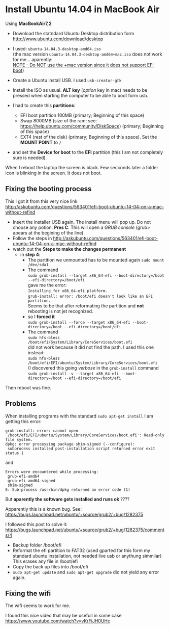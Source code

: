 Install Ubuntu 14.04 in MacBook Air
===================================

Using __MacBookAir7,2__

- Download the statndard Ubuntu Desktop distribution form <http://www.ubuntu.com/download/desktop>
- I used: `ubuntu-14.04.3-desktop-amd64.iso`  
(the mac version `ubuntu-14.04.3-desktop-amd64+mac.iso` does not work for me... aparently:  
[NOTE - Do NOT use the +mac version since it does not support EFI boot](http://askubuntu.com/questions/563401/efi-boot-ubuntu-14-04-on-a-mac-without-refind))

- Create a Ubuntu install USB. I used `usb-creator-gtk`
- Install the ISO as usual. __ALT key__ (_option_ key in mac) needs to be pressed when starting the computer to be able to boot form usb.
- I had to create this __partitions__: 
    + EFI boot partition 100MB (primary; Beginning of this space)
    + Swap 8000MB (size of the ram; see: <https://help.ubuntu.com/community/DiskSpace>) (primary; Beginning of this space)
    + EXT4 (rest of the disk) (primary; Beginning of this space). Set the __MOUNT POINT__ to `/`
- and set the __Device for boot__ to the __EFI__ partition (this I am not completely sure is needed).

When I reboot the laptop the screen is black. Few secconds later a folder icon is blinking in the screen. It does not boot.


Fixing the booting process
--------------------------

This I got it from this very nice link <http://askubuntu.com/questions/563401/efi-boot-ubuntu-14-04-on-a-mac-without-refind>

- Insert the installer USB again. The install menu will pop up. Do not choose any potion. __Pres C__. This will open a _GRUB console_ (grub> apears at the begining of the line)
- Follow the steps in <http://askubuntu.com/questions/563401/efi-boot-ubuntu-14-04-on-a-mac-without-refind>
- watch out the __Steps to make the changes permanent__
    + in __step 4__:
        * The partition we unmounted has to be mounted again `sudo mount /dev/sda1`
        * The command  
          `sudo grub-install --target x86_64-efi --boot-directory=/boot --efi-directory=/boot/efi`  
          gave me the error:  
          `Installing for x86_64-efi platform.`  
          `grub-install: error: /boot/efi doesn't look like an EFI partition.`  
          Seems to be that after reformating the partition and __not__ rebooting is not jet recognized.
        * so I __forced it__  
          `sudo grub-install --force --target x86_64-efi --boot-directory=/boot --efi-directory=/boot/efi`
        * The command  
          `sudo hfs-bless /boot/efi/System/Library/CoreServices/boot.efi`  
          did not work because it did not find the path. I used this one instead:  
          `sudo hfs-bless /boot/efi/EFI/ubuntu/System/Library/CoreServices/boot.efi`  
          (I discovered this going _verbose_ in the `grub-install` command    
          `sudo grub-install -v --target x86_64-efi --boot-directory=/boot --efi-directory=/boot/efi`


Then reboot was fine.




Problems
--------

When installing programs with the standard `sudo apt-get install` I am getting this error: 

```
grub-install: error: cannot open `/boot/efi/EFI/ubuntu/System/Library/CoreServices/boot.efi': Read-only file system.
dpkg: error processing package shim-signed (--configure):
 subprocess installed post-installation script returned error exit status 1
```

and

```
Errors were encountered while processing:
 grub-efi-amd64
 grub-efi-amd64-signed
 shim-signed
E: Sub-process /usr/bin/dpkg returned an error code (1)
```
But __aparently the software gets installed and runs ok__  ????

Apparently this is a known bug. See:   
<https://bugs.launchpad.net/ubuntu/+source/grub2/+bug/1282375>

I followed this post to solve it: 
<https://bugs.launchpad.net/ubuntu/+source/grub2/+bug/1282375/comments/4>

- Backup folder /boot/efi
- Reformat the efi partition to FAT32 (used gparted for this form my standard ubuntu installation, not needed live usb or anythung simmilar)  
  This erases any file in /boot/efi
- Copy the back up files into /boot/efi
- `sudo apt-get update` and `sudo apt-get upgrade` did not yield any error again.


Fixing the wifi
---------------

The wifi seems to work for me. 

I found this nice video that may be usefull in some case <https://www.youtube.com/watch?v=vKrFiJH0UHc>
